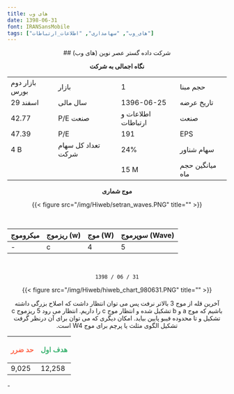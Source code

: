 ```yaml
---
title: های وب
date: 1398-06-31
font: IRANSansMobile
tags: ["های_وب", "سهامداری", "اطلاعات_ارتباطات"]
---
```


<div align="center">
## شرکت داده گستر عصر نوین (های وب)

**نگاه اجمالی به شرکت**

|  |  |  |  |
| :------ |:--- |:--- |:--- |
| بازار دوم بورس | بازار | 1 | حجم مبنا |
| 29  اسفند | سال مالی | 1396-06-25 | تاریخ عرضه |
| 42.77 | P/E صنعت | اطلاعات و ارتباطات | صنعت |
| 47.39 | P/E| 191 | EPS|
| 4 B| تعداد کل سهام شرکت |  24% | سهام شناور |
|  |  |  15 M | میانگین حجم ماه |


**موج شماری**

{{< figure src="/img/Hiweb/setran_waves.PNG" title="" >}}

<br/>

| میکروموج |ریزموج (w)  | موج (W) | سوپرموج (Wave) |
| :------ |:--- |:--- |:--- |
| - | c | 4 | 5 |

<br/>


```
1398 / 06 / 31
```

{{< figure src="/img/Hiweb/hiweb_chart_980631.PNG" title="" >}}

<p dir="rtl">
آخرین قله از موج 3 بالاتر نرفت پس می توان انتظار داشت که اصلاح بزرگی داشته باشیم که موج a و b تشکیل شده و انتظار موج c را داریم.
انتظار می رود 5 ریزموج c تشکیل و تا محدوده فیبو پایین بیاید.
امکان دیگری که می توان برای آن درنظر گرفت تشکیل الگوی مثلث یا پرچم برای موج W4 است.

</p>

|<p style="color:Tomato;">حد ضرر</p> | <p style="color:MediumSeaGreen;">هدف اول</p> |
| :------ |:--- |
| 9,025 | 12,258|

</div>
-
